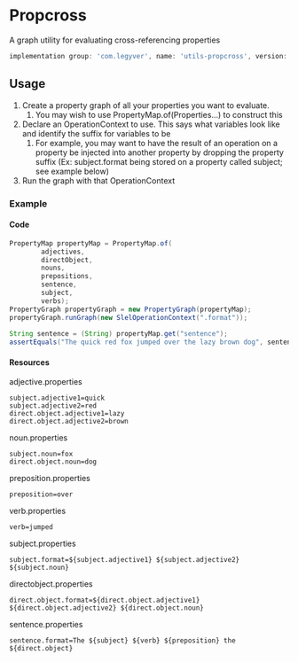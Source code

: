# Propcross
A graph utility for evaluating cross-referencing properties

```gradle
implementation group: 'com.legyver', name: 'utils-propcross', version: '3.1.0'
```

## Usage
1. Create a property graph of all your properties you want to evaluate.
    1. You may wish to use PropertyMap.of(Properties...) to construct this
1. Declare an OperationContext to use.  This says what variables look like and identify the suffix for variables to be
    1. For example, you may want to have the result of an operation on a property be injected into another property by dropping the property suffix (Ex: subject.format being stored on a property called subject; see example below)
1. Run the graph with that OperationContext

### Example
#### Code

```java
PropertyMap propertyMap = PropertyMap.of(
		adjectives,
		directObject,
		nouns,
		prepositions,
		sentence,
		subject,
		verbs);
PropertyGraph propertyGraph = new PropertyGraph(propertyMap);
propertyGraph.runGraph(new SlelOperationContext(".format"));
		
String sentence = (String) propertyMap.get("sentence");
assertEquals("The quick red fox jumped over the lazy brown dog", sentence);
```
#### Resources
adjective.properties
```properties
subject.adjective1=quick
subject.adjective2=red
direct.object.adjective1=lazy
direct.object.adjective2=brown
```
noun.properties
```properties
subject.noun=fox
direct.object.noun=dog
```
preposition.properties
```properties
preposition=over
```
verb.properties
```properties
verb=jumped
```
subject.properties
```properties
subject.format=${subject.adjective1} ${subject.adjective2} ${subject.noun}
```
directobject.properties
```properties
direct.object.format=${direct.object.adjective1} ${direct.object.adjective2} ${direct.object.noun}
```
sentence.properties
```properties
sentence.format=The ${subject} ${verb} ${preposition} the ${direct.object}
```